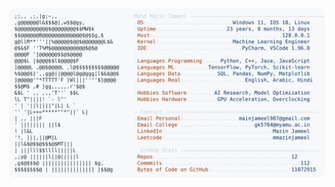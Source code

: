 <picture>
  <source srcset="https://raw.githubusercontent.com/mmazinjameel/mmazinjameel/main/dark_mode.svg?v=1752876642" media="(prefers-color-scheme: dark)">
  <img src="https://raw.githubusercontent.com/mmazinjameel/mmazinjameel/main/light_mode.svg?v=1752876642">
</picture>
